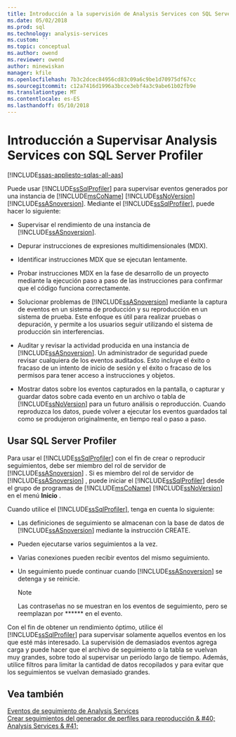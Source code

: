 ```yaml
---
title: Introducción a la supervisión de Analysis Services con SQL Server Profiler | Documentos de Microsoft
ms.date: 05/02/2018
ms.prod: sql
ms.technology: analysis-services
ms.custom: ''
ms.topic: conceptual
ms.author: owend
ms.reviewer: owend
author: minewiskan
manager: kfile
ms.openlocfilehash: 7b3c2dcec84956cd83c09a6c9be1d70975df67cc
ms.sourcegitcommit: c12a7416d1996a3bcce3ebf4a3c9abe61b02fb9e
ms.translationtype: MT
ms.contentlocale: es-ES
ms.lasthandoff: 05/10/2018
---
```

# <a name="introduction-to-monitoring-analysis-services-with-sql-server-profiler"></a>Introducción a Supervisar Analysis Services con SQL Server Profiler
[!INCLUDE[ssas-appliesto-sqlas-all-aas](../../includes/ssas-appliesto-sqlas-all-aas.md)]

  Puede usar [!INCLUDE[ssSqlProfiler](../../includes/sssqlprofiler-md.md)] para supervisar eventos generados por una instancia de [!INCLUDE[msCoName](../../includes/msconame-md.md)] [!INCLUDE[ssNoVersion](../../includes/ssnoversion-md.md)] [!INCLUDE[ssASnoversion](../../includes/ssasnoversion-md.md)]. Mediante el [!INCLUDE[ssSqlProfiler](../../includes/sssqlprofiler-md.md)], puede hacer lo siguiente:  
  
-   Supervisar el rendimiento de una instancia de [!INCLUDE[ssASnoversion](../../includes/ssasnoversion-md.md)].  
  
-   Depurar instrucciones de expresiones multidimensionales (MDX).  
  
-   Identificar instrucciones MDX que se ejecutan lentamente.  
  
-   Probar instrucciones MDX en la fase de desarrollo de un proyecto mediante la ejecución paso a paso de las instrucciones para confirmar que el código funciona correctamente.  
  
-   Solucionar problemas de [!INCLUDE[ssASnoversion](../../includes/ssasnoversion-md.md)] mediante la captura de eventos en un sistema de producción y su reproducción en un sistema de prueba. Este enfoque es útil para realizar pruebas o depuración, y permite a los usuarios seguir utilizando el sistema de producción sin interferencias.  
  
-   Auditar y revisar la actividad producida en una instancia de [!INCLUDE[ssASnoversion](../../includes/ssasnoversion-md.md)]. Un administrador de seguridad puede revisar cualquiera de los eventos auditados. Esto incluye el éxito o fracaso de un intento de inicio de sesión y el éxito o fracaso de los permisos para tener acceso a instrucciones y objetos.  
  
-   Mostrar datos sobre los eventos capturados en la pantalla, o capturar y guardar datos sobre cada evento en un archivo o tabla de [!INCLUDE[ssNoVersion](../../includes/ssnoversion-md.md)] para un futuro análisis o reproducción. Cuando reproduzca los datos, puede volver a ejecutar los eventos guardados tal como se produjeron originalmente, en tiempo real o paso a paso.  
  
## <a name="using-sql-server-profiler"></a>Usar SQL Server Profiler  
 Para usar el [!INCLUDE[ssSqlProfiler](../../includes/sssqlprofiler-md.md)] con el fin de crear o reproducir seguimientos, debe ser miembro del rol de servidor de [!INCLUDE[ssASnoversion](../../includes/ssasnoversion-md.md)] . Si es miembro del rol de servidor de [!INCLUDE[ssASnoversion](../../includes/ssasnoversion-md.md)] , puede iniciar el [!INCLUDE[ssSqlProfiler](../../includes/sssqlprofiler-md.md)] desde el grupo de programas de [!INCLUDE[msCoName](../../includes/msconame-md.md)] [!INCLUDE[ssNoVersion](../../includes/ssnoversion-md.md)] en el menú **Inicio** .  
  
 Cuando utilice el [!INCLUDE[ssSqlProfiler](../../includes/sssqlprofiler-md.md)], tenga en cuenta lo siguiente:  
  
-   Las definiciones de seguimiento se almacenan con la base de datos de [!INCLUDE[ssASnoversion](../../includes/ssasnoversion-md.md)] mediante la instrucción CREATE.  
  
-   Pueden ejecutarse varios seguimientos a la vez.  
  
-   Varias conexiones pueden recibir eventos del mismo seguimiento.  
  
-   Un seguimiento puede continuar cuando [!INCLUDE[ssASnoversion](../../includes/ssasnoversion-md.md)] se detenga y se reinicie.  
  
    > [!NOTE]  
    >  Las contraseñas no se muestran en los eventos de seguimiento, pero se reemplazan por ****** en el evento.  
  
 Con el fin de obtener un rendimiento óptimo, utilice él [!INCLUDE[ssSqlProfiler](../../includes/sssqlprofiler-md.md)] para supervisar solamente aquellos eventos en los que esté más interesado. La supervisión de demasiados eventos agrega carga y puede hacer que el archivo de seguimiento o la tabla se vuelvan muy grandes, sobre todo al supervisar un período largo de tiempo. Además, utilice filtros para limitar la cantidad de datos recopilados y para evitar que los seguimientos se vuelvan demasiado grandes.  
  
## <a name="see-also"></a>Vea también  
 [Eventos de seguimiento de Analysis Services](../../analysis-services/trace-events/analysis-services-trace-events.md)   
 [Crear seguimientos del generador de perfiles para reproducción & #40; Analysis Services & #41;](../../analysis-services/instances/create-profiler-traces-for-replay-analysis-services.md)  
  
  
